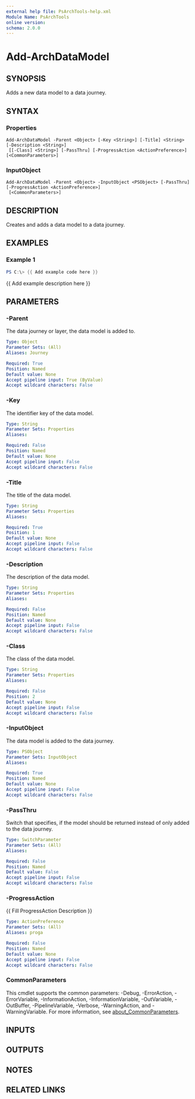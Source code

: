 ```yaml
---
external help file: PsArchTools-help.xml
Module Name: PsArchTools
online version:
schema: 2.0.0
---
```


# Add-ArchDataModel

## SYNOPSIS
Adds a new data model to a data journey.

## SYNTAX

### Properties
```
Add-ArchDataModel -Parent <Object> [-Key <String>] [-Title] <String> [-Description <String>]
 [[-Class] <String>] [-PassThru] [-ProgressAction <ActionPreference>] [<CommonParameters>]
```

### InputObject
```
Add-ArchDataModel -Parent <Object> -InputObject <PSObject> [-PassThru] [-ProgressAction <ActionPreference>]
 [<CommonParameters>]
```

## DESCRIPTION
Creates and adds a data model to a data journey.

## EXAMPLES

### Example 1
```powershell
PS C:\> {{ Add example code here }}
```

{{ Add example description here }}

## PARAMETERS

### -Parent
The data journey or layer, the data model is added to.

```yaml
Type: Object
Parameter Sets: (All)
Aliases: Journey

Required: True
Position: Named
Default value: None
Accept pipeline input: True (ByValue)
Accept wildcard characters: False
```

### -Key
The identifier key of the data model.

```yaml
Type: String
Parameter Sets: Properties
Aliases:

Required: False
Position: Named
Default value: None
Accept pipeline input: False
Accept wildcard characters: False
```

### -Title
The title of the data model.

```yaml
Type: String
Parameter Sets: Properties
Aliases:

Required: True
Position: 1
Default value: None
Accept pipeline input: False
Accept wildcard characters: False
```

### -Description
The description of the data model.

```yaml
Type: String
Parameter Sets: Properties
Aliases:

Required: False
Position: Named
Default value: None
Accept pipeline input: False
Accept wildcard characters: False
```

### -Class
The class of the data model.

```yaml
Type: String
Parameter Sets: Properties
Aliases:

Required: False
Position: 2
Default value: None
Accept pipeline input: False
Accept wildcard characters: False
```

### -InputObject
The data model is added to the data journey.

```yaml
Type: PSObject
Parameter Sets: InputObject
Aliases:

Required: True
Position: Named
Default value: None
Accept pipeline input: False
Accept wildcard characters: False
```

### -PassThru
Switch that specifies, if the model should be returned instead of only added to the data journey.

```yaml
Type: SwitchParameter
Parameter Sets: (All)
Aliases:

Required: False
Position: Named
Default value: False
Accept pipeline input: False
Accept wildcard characters: False
```

### -ProgressAction
{{ Fill ProgressAction Description }}

```yaml
Type: ActionPreference
Parameter Sets: (All)
Aliases: proga

Required: False
Position: Named
Default value: None
Accept pipeline input: False
Accept wildcard characters: False
```

### CommonParameters
This cmdlet supports the common parameters: -Debug, -ErrorAction, -ErrorVariable, -InformationAction, -InformationVariable, -OutVariable, -OutBuffer, -PipelineVariable, -Verbose, -WarningAction, and -WarningVariable. For more information, see [about_CommonParameters](http://go.microsoft.com/fwlink/?LinkID=113216).

## INPUTS

## OUTPUTS

## NOTES

## RELATED LINKS
